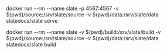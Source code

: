 docker run --rm --name slate -p 4567:4567 -v $(pwd)/source:/srv/slate/source -v $(pwd)/data:/srv/slate/data slatedocs/slate serve


docker run --rm --name slate -v $(pwd)/build:/srv/slate/build -v $(pwd)/source:/srv/slate/source -v $(pwd)/data:/srv/slate/data slatedocs/slate build
